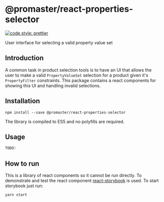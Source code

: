 # @promaster/react-properties-selector

[![code style: prettier][prettier-image]][prettier-url]

User interface for selecting a valid property value set

## Introduction

A common task in product selection tools is to have an UI that allows the user to make a valid `PropertyValueSet` selection for a product given it's `PropertyFilter` constraints. This package contains a react components for showing this UI and handling invalid selections.

## Installation

`npm install --save @promaster/react-properties-selector`

The library is compiled to ES5 and no polyfills are required.

## Usage

```js
TODO!
```

## How to run

This is a library of react components so it cannot be run directly. To demonstrate and test the react component [react-storybook](https://storybook.js.org/) is used. To start storybook just run:

```
yarn start
```

[prettier-image]: https://img.shields.io/badge/code_style-prettier-ff69b4.svg?style=flat
[prettier-url]: https://github.com/prettier/prettier
